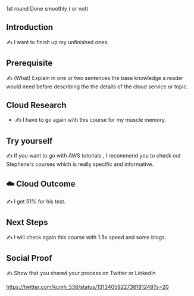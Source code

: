 1st round Done smoothly ( or not)

## Introduction

✍️ I want to finish up my unfinished ones.

## Prerequisite

✍️ (What) Explain in one or two sentences the base knowledge a reader would need before describing the the details of the cloud service or topic.


## Cloud Research

- ✍️ I have to go again with this course for my muscle memory.

## Try yourself

✍️ If you want to go with AWS tutorials , I recommend you to check out Stephene's courses which is really specific and informative.


## ☁️ Cloud Outcome

✍️ I get 51% for his test.

## Next Steps

✍️ I will check again this course with 1.5x speed and some blogs.

## Social Proof

✍️ Show that you shared your process on Twitter or LinkedIn

https://twitter.com/kcmh_538/status/1313405922736181248?s=20
